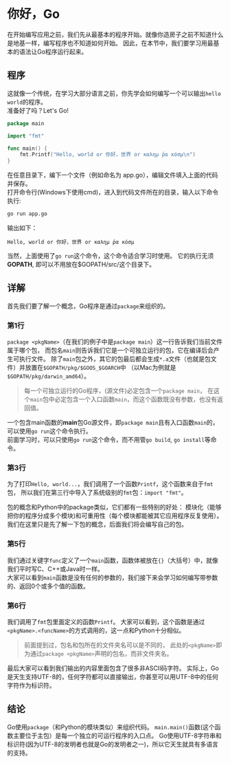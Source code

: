 # 你好，Go
在开始编写应用之前，我们先从最基本的程序开始。就像你造房子之前不知道什么是地基一样，编写程序也不知道如何开始。
因此，在本节中，我们要学习用最基本的语法让Go程序运行起来。

## 程序
这就像一个传统，在学习大部分语言之前，你先学会如何编写一个可以输出`hello world`的程序。   
准备好了吗？Let's Go!
```go
package main

import "fmt"

func main() {
	fmt.Printf("Hello, world or 你好，世界 or καλημ ́ρα κóσμ\n")
}
```

在任意目录下，编下一个文件（例如命名为 app.go），编辑文件填入上面的代码并保存。   
打开命令行(Windows下使用cmd)，进入到代码文件所在的目录，输入以下命令执行:
```sh
go run app.go
```

输出如下：
```
Hello, world or 你好，世界 or καλημ ́ρα κóσμ
```

当然，上面使用了`go run`这个命令，这个命令适合学习时使用。
它的执行无须**GOPATH**, 即可以不用放在$GOPATH/src/这个目录下。

## 详解
首先我们要了解一个概念，Go程序是通过`package`来组织的。

### 第1行
`package <pkgName>`（在我们的例子中是`package main`）这一行告诉我们当前文件属于哪个包，
而包名`main`则告诉我们它是一个可独立运行的包，它在编译后会产生可执行文件。
除了`main`包之外，其它的包最后都会生成`*.a`文件（也就是包文件）并放置在`$GOPATH/pkg/$GOOS_$GOARCH`中
（以Mac为例就是`$GOPATH/pkg/darwin_amd64`）。

> 每一个可独立运行的Go程序，(源文件)必定包含一个`package main`，
> 在这个`main`包中必定包含一个入口函数`main`，而这个函数既没有参数，也没有返回值。

一个包含main函数的**main**包Go源文件，即`package main`且有入口函数`main`的，可以使用`go run`这个命令执行。   
前面学习时，可以只使用`go run`这个命令，而不用管`go build`, `go install`等命令。

### 第3行
为了打印`Hello, world...`，我们调用了一个函数`Printf`，这个函数来自于`fmt`包，
所以我们在第三行中导入了系统级别的`fmt`包：`import "fmt"`。

包的概念和Python中的package类似，它们都有一些特别的好处：
模块化（能够把你的程序分成多个模块)和可重用性（每个模块都能被其它应用程序反复使用）。
我们在这里只是先了解一下包的概念，后面我们将会编写自己的包。

### 第5行
我们通过关键字`func`定义了一个`main`函数，函数体被放在`{}`（大括号）中，就像我们平时写C、C++或Java时一样。   
大家可以看到`main`函数是没有任何的参数的，我们接下来会学习如何编写带参数的、返回0个或多个值的函数。

### 第6行
我们调用了`fmt`包里面定义的函数`Printf`。
大家可以看到，这个函数是通过`<pkgName>.<funcName>`的方式调用的，这一点和Python十分相似。

> 前面提到过，包名和包所在的文件夹名可以是不同的，
> 此处的`<pkgName>`即为通过`package <pkgName>`声明的包名，而非文件夹名。

最后大家可以看到我们输出的内容里面包含了很多非ASCII码字符。
实际上，Go是天生支持UTF-8的，任何字符都可以直接输出，你甚至可以用UTF-8中的任何字符作为标识符。


## 结论
Go使用`package`（和Python的模块类似）来组织代码。
`main.main()`函数(这个函数主要位于主包）是每一个独立的可运行程序的入口点。
Go使用UTF-8字符串和标识符(因为UTF-8的发明者也就是Go的发明者之一)，所以它天生就具有多语言的支持。
